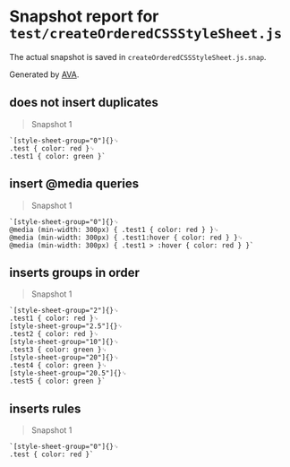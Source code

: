 # Snapshot report for `test/createOrderedCSSStyleSheet.js`

The actual snapshot is saved in `createOrderedCSSStyleSheet.js.snap`.

Generated by [AVA](https://ava.li).

## does not insert duplicates

> Snapshot 1

    `[style-sheet-group="0"]{}␊
    .test { color: red }␊
    .test1 { color: green }`

## insert @media queries

> Snapshot 1

    `[style-sheet-group="0"]{}␊
    @media (min-width: 300px) { .test1 { color: red } }␊
    @media (min-width: 300px) { .test1:hover { color: red } }␊
    @media (min-width: 300px) { .test1 > :hover { color: red } }`

## inserts groups in order

> Snapshot 1

    `[style-sheet-group="2"]{}␊
    .test1 { color: red }␊
    [style-sheet-group="2.5"]{}␊
    .test2 { color: red }␊
    [style-sheet-group="10"]{}␊
    .test3 { color: green }␊
    [style-sheet-group="20"]{}␊
    .test4 { color: green }␊
    [style-sheet-group="20.5"]{}␊
    .test5 { color: green }`

## inserts rules

> Snapshot 1

    `[style-sheet-group="0"]{}␊
    .test { color: red }`
